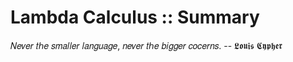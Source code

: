 # Lambda Calculus :: Summary

𝑁𝑒𝑣𝑒𝑟 𝑡ℎ𝑒 𝑠𝑚𝑎𝑙𝑙𝑒𝑟 𝑙𝑎𝑛𝑔𝑢𝑎𝑔𝑒, 
𝑛𝑒𝑣𝑒𝑟 𝑡ℎ𝑒 𝑏𝑖𝑔𝑔𝑒𝑟 𝑐𝑜𝑐𝑒𝑟𝑛𝑠. 
-- 𝕷𝖔𝖚𝖎𝖘 𝕮𝖞𝖕𝖍𝖊𝖗
